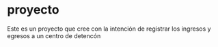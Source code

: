 # proyecto
Este es un proyecto que cree con la intención  de registrar los ingresos y egresos a un centro de detencón
